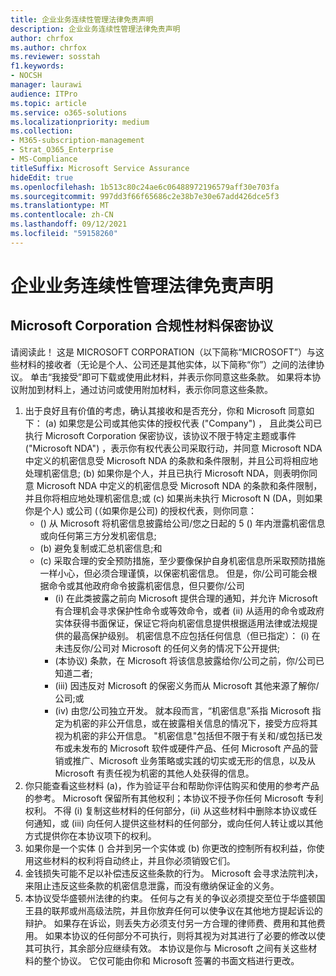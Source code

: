 ```yaml
---
title: 企业业务连续性管理法律免责声明
description: 企业业务连续性管理法律免责声明
author: chrfox
ms.author: chrfox
ms.reviewer: sosstah
f1.keywords:
- NOCSH
manager: laurawi
audience: ITPro
ms.topic: article
ms.service: o365-solutions
ms.localizationpriority: medium
ms.collection:
- M365-subscription-management
- Strat_O365_Enterprise
- MS-Compliance
titleSuffix: Microsoft Service Assurance
hideEdit: true
ms.openlocfilehash: 1b513c80c24ae6c06488972196579aff30e703fa
ms.sourcegitcommit: 997dd3f66f65686c2e38b7e30e67add426dce5f3
ms.translationtype: MT
ms.contentlocale: zh-CN
ms.lasthandoff: 09/12/2021
ms.locfileid: "59158260"
---
```

# <a name="enterprise-business-continuity-management-legal-disclaimer"></a>企业业务连续性管理法律免责声明

## <a name="microsoft-corporation-non-disclosure-agreement-for-compliance-materials"></a>Microsoft Corporation 合规性材料保密协议

请阅读此！ 这是 MICROSOFT CORPORATION（以下简称“MICROSOFT”）与这些材料的接收者（无论是个人、公司还是其他实体，以下简称“你”）之间的法律协议。 单击“我接受”即可下载或使用此材料，并表示你同意这些条款。 如果将本协议附加到材料上，通过访问或使用附加材料，表示你同意这些条款。

1. 出于良好且有价值的考虑，确认其接收和是否充分，你和 Microsoft 同意如下： (a) 如果您是公司或其他实体的授权代表 ("Company") ， 且此类公司已执行 Microsoft Corporation 保密协议，该协议不限于特定主题或事件 ("Microsoft NDA") ，表示你有权代表公司采取行动，并同意 Microsoft NDA 中定义的机密信息受 Microsoft NDA 的条款和条件限制，并且公司将相应地处理机密信息; (b) 如果你是个人，并且已执行 Microsoft NDA，则表明你同意 Microsoft NDA 中定义的机密信息受 Microsoft NDA 的条款和条件限制，并且你将相应地处理机密信息;或 (c) 如果尚未执行 Microsoft N (DA，则如果你是个人) 或公司 (（如果你是公司) 的授权代表，则你同意： 
    -  () 从 Microsoft 将机密信息披露给公司/您之日起的 5 () 年内泄露机密信息或向任何第三方分发机密信息; 
    -  (b) 避免复制或汇总机密信息;和 
    -  (c) 采取合理的安全预防措施，至少要像保护自身机密信息所采取预防措施一样小心，但必须合理谨慎，以保密机密信息。 但是，你/公司可能会根据命令或其他政府命令披露机密信息，但只要你/公司 
        -  (i) 在此类披露之前向 Microsoft 提供合理的通知，并允许 Microsoft 有合理机会寻求保护性命令或等效命令，或者 (ii) 从适用的命令或政府实体获得书面保证，保证它将向机密信息提供根据适用法律或法规提供的最高保护级别。 机密信息不应包括任何信息（但已指定）： (i) 在未违反你/公司对 Microsoft 的任何义务的情况下公开提供; 
        -  (本协议) 条款，在 Microsoft 将该信息披露给你/公司之前，你/公司已知道二者;
        -  (iii) 因违反对 Microsoft 的保密义务而从 Microsoft 其他来源了解你/公司;或
        -  (iv) 由您/公司独立开发。 就本段而言，“机密信息”系指 Microsoft 指定为机密的非公开信息，或在披露相关信息的情况下，接受方应将其视为机密的非公开信息。 "机密信息"包括但不限于有关和/或包括已发布或未发布的 Microsoft 软件或硬件产品、任何 Microsoft 产品的营销或推广、Microsoft 业务策略或实践的切实或无形的信息，以及从 Microsoft 有责任视为机密的其他人处获得的信息。
2. 你只能查看这些材料 (a)，作为验证平台和帮助你评估购买和使用的参考产品的参考。 Microsoft 保留所有其他权利；本协议不授予你任何 Microsoft 专利权利。 不得 (i) 复制这些材料的任何部分，(ii) 从这些材料中删除本协议或任何通知，或 (iii) 向任何人提供这些材料的任何部分，或向任何人转让或以其他方式提供你在本协议项下的权利。 
3. 如果你是一个实体 () 合并到另一个实体或 (b) 你更改的控制所有权利益，你使用这些材料的权利将自动终止，并且你必须销毁它们。 
4. 金钱损失可能不足以补偿违反这些条款的行为。  Microsoft 会寻求法院判决，来阻止违反这些条款的机密信息泄露，而没有缴纳保证金的义务。  
5. 本协议受华盛顿州法律的约束。 任何与之有关的争议必须提交至位于华盛顿国王县的联邦或州高级法院，并且你放弃任何可以使争议在其他地方提起诉讼的辩护。 如果存在诉讼，则丢失方必须支付另一方合理的律师费、费用和其他费用。 如果本协议的任何部分不可执行，则将其视为对其进行了必要的修改以使其可执行，其余部分应继续有效。 本协议是你与 Microsoft 之间有关这些材料的整个协议。 它仅可能由你和 Microsoft 签署的书面文档进行更改。
